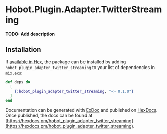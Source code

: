 # Hobot.Plugin.Adapter.TwitterStreaming

**TODO: Add description**

## Installation

If [available in Hex](https://hex.pm/docs/publish), the package can be installed
by adding `hobot_plugin_adapter_twitter_streaming` to your list of dependencies in `mix.exs`:

```elixir
def deps do
  [
    {:hobot_plugin_adapter_twitter_streaming, "~> 0.1.0"}
  ]
end
```

Documentation can be generated with [ExDoc](https://github.com/elixir-lang/ex_doc)
and published on [HexDocs](https://hexdocs.pm). Once published, the docs can
be found at [https://hexdocs.pm/hobot_plugin_adapter_twitter_streaming](https://hexdocs.pm/hobot_plugin_adapter_twitter_streaming).

